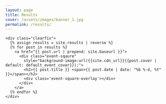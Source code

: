 ```yaml
---
layout: page
title: Results
cover: /assets/images/banner_1.jpg
permalink: /results/
---
```


<div class="home">

    <div class="clearfix">
      {% assign results = site.results | reverse %}
      {% for post in results %}
        <a href="{{ post.url | prepend: site.baseurl }}">
          <div class="event-sqaure"
            style="background-image:url({{site.cdn_url}}{{post.cover | default: default_event_cover}});">
            <h2>{{ post.title }} <span>{{ post.date | date: "%b %-d, %Y" }}</span></h2>
            <div class='event-square-overlay'></div>
          </div>
        </a>
      {% endfor %}
    </div>

</div>
